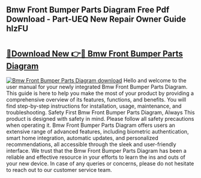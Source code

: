 ## Bmw Front Bumper Parts Diagram Free Pdf Download - Part-UEQ New Repair Owner Guide hlzFU

# <h2><a href="http://dfix9p.blite.top/?on=Bmw+Front+Bumper+Parts+Diagram">🔗Download New 👉🔴 Bmw Front Bumper Parts Diagram</a></h2>

[![Bmw Front Bumper Parts Diagram download](https://i.imgur.com/lujVjoI.png)](http://dfix9p.blite.top/?on=Bmw+Front+Bumper+Parts+Diagram)
Hello and welcome to the user manual for your newly integrated Bmw Front Bumper Parts Diagram. This guide is here to help you make the most of your product by providing a comprehensive overview of its features, functions, and benefits. You will find step-by-step instructions for installation, usage, maintenance, and troubleshooting. Safety First Bmw Front Bumper Parts Diagram, Always This product is designed with safety in mind. Please follow all safety precautions when operating it. Bmw Front Bumper Parts Diagram offers users an extensive range of advanced features, including biometric authentication, smart home integration, automatic updates, and personalized recommendations, all accessible through the sleek and user-friendly interface. We trust that the Bmw Front Bumper Parts Diagram has been a reliable and effective resource in your efforts to learn the ins and outs of your new device. In case of any queries or concerns, please do not hesitate to reach out to our customer service team.
